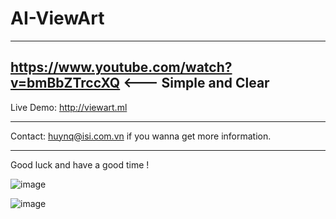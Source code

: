 # AI-ViewArt
------------
https://www.youtube.com/watch?v=bmBbZTrccXQ  <--- Simple and Clear
------------

Live Demo:
http://viewart.ml

------------

Contact: huynq@isi.com.vn if you wanna get more information.

------------
Good luck and have a good time !

![image](https://user-images.githubusercontent.com/2125897/197439214-e71e7aba-52ce-45dd-b6e5-f2b77991c661.png)

![image](https://user-images.githubusercontent.com/2125897/197439251-119b1d08-8b7f-47ae-be43-be63879e31fc.png)

